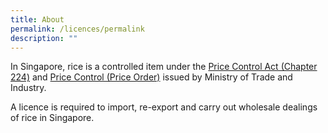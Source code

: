 ```yaml
---
title: About
permalink: /licences/permalink
description: ""
---
```

In Singapore, rice is a controlled item under the [Price Control Act (Chapter 224)](https://safe.menlosecurity.com/https://sso.agc.gov.sg/Act/PCA1950) and [Price Control (Price Order)](https://safe.menlosecurity.com/https://sso.agc.gov.sg/SL/PCA1950-OR5) issued by Ministry of Trade and Industry. 
 
 A licence is required to import, re-export and carry out wholesale dealings of rice in Singapore.